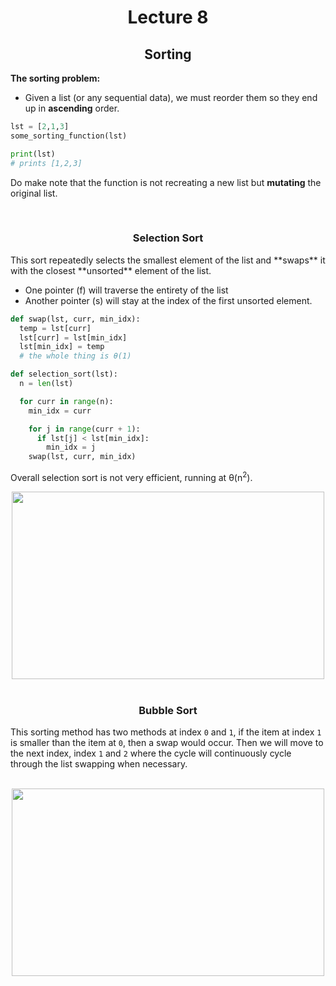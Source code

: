 <div align = "center" >

# Lecture 8
## Sorting
  
</div>

**The sorting problem:**
- Given a list (or any sequential data), we must reorder them so they end up in **ascending** order.

```python
lst = [2,1,3]
some_sorting_function(lst)

print(lst)
# prints [1,2,3]
```
Do make note that the function is not recreating a new list but **mutating** the original list. 

</br> 

<div align = "center">
  
### Selection Sort

</div>
This sort repeatedly selects the smallest element of the list and **swaps** it with the closest **unsorted** element of the list. 

- One pointer (f) will traverse the entirety of the list
- Another pointer (s) will stay at the index of the first unsorted element.

```python
def swap(lst, curr, min_idx):
  temp = lst[curr]
  lst[curr] = lst[min_idx]
  lst[min_idx] = temp
  # the whole thing is θ(1)

def selection_sort(lst):
  n = len(lst)

  for curr in range(n):
    min_idx = curr

    for j in range(curr + 1):
      if lst[j] < lst[min_idx]:
        min_idx = j
    swap(lst, curr, min_idx)
```
Overall selection sort is not very efficient, running at θ(n<sup>2</sup>). 

<div align = "center">

<img src="https://miro.medium.com/v2/resize:fit:1400/1*5WXRN62ddiM_Gcf4GDdCZg.gif" width = "500" height = "300"/>
  
</div>

</br>

<div align = "center">
  
### Bubble Sort

</div>

This sorting method has two methods at index `0` and `1`, if the item at index `1` is smaller than the item at `0`, then a swap would occur. Then we will move to the next index, index `1` and `2` where the cycle will continuously cycle through the list swapping when necessary. 

</br>

<div align = "center">
  <img src="https://miro.medium.com/v2/resize:fit:1000/0*nh6F_qERbgD3xmV-.gif" width = "500" height = "300"/>
</div>

